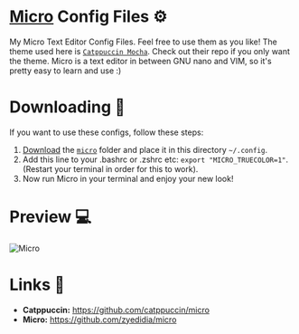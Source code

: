 # [Micro](https://github.com/zyedidia/micro) Config Files ⚙
My Micro Text Editor Config Files. Feel free to use them as you like! The theme used here is [`Catppuccin Mocha`](https://github.com/catppuccin/micro). Check out their repo if you only want the theme. Micro is a text editor in between GNU nano and VIM, so it's pretty easy to learn and use :)

# Downloading 🔽
If you want to use these configs, follow these steps: <br />
1. [Download](https://github.com/SpyderGamer/Micro-Config-Files/releases) the [`micro`](https://github.com/SpyderGamer/Micro-Config-Files/tree/main/micro) folder and place it in this directory `~/.config`.
2. Add this line to your .bashrc or .zshrc etc: `export "MICRO_TRUECOLOR=1"`. (Restart your terminal in order for this to work).
3. Now run Micro in your terminal and enjoy your new look!

# Preview 💻
![Micro](https://user-images.githubusercontent.com/85440857/198889332-132a5773-48cb-490a-b2f6-0bc32221e30d.png)

# Links 🔗
- **Catppuccin:** https://github.com/catppuccin/micro <br />
- **Micro:** https://github.com/zyedidia/micro

